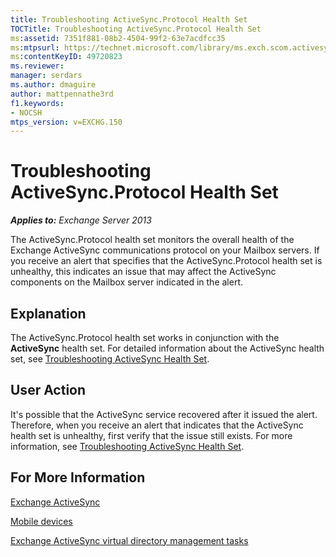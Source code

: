 ```yaml
---
title: Troubleshooting ActiveSync.Protocol Health Set
TOCTitle: Troubleshooting ActiveSync.Protocol Health Set
ms:assetid: 7351f881-08b2-4504-99f2-63e7acdfcc35
ms:mtpsurl: https://technet.microsoft.com/library/ms.exch.scom.activesync.protocol(v=EXCHG.150)
ms:contentKeyID: 49720823
ms.reviewer: 
manager: serdars
ms.author: dmaguire
author: mattpennathe3rd
f1.keywords:
- NOCSH
mtps_version: v=EXCHG.150
---
```


# Troubleshooting ActiveSync.Protocol Health Set

_**Applies to:** Exchange Server 2013_

The ActiveSync.Protocol health set monitors the overall health of the Exchange ActiveSync communications protocol on your Mailbox servers. If you receive an alert that specifies that the ActiveSync.Protocol health set is unhealthy, this indicates an issue that may affect the ActiveSync components on the Mailbox server indicated in the alert.

## Explanation

The ActiveSync.Protocol health set works in conjunction with the **ActiveSync** health set. For detailed information about the ActiveSync health set, see [Troubleshooting ActiveSync Health Set](troubleshooting-activesync-health-set.md).

## User Action

It's possible that the ActiveSync service recovered after it issued the alert. Therefore, when you receive an alert that indicates that the ActiveSync health set is unhealthy, first verify that the issue still exists. For more information, see [Troubleshooting ActiveSync Health Set](troubleshooting-activesync-health-set.md).

## For More Information

[Exchange ActiveSync](https://docs.microsoft.com/exchange/exchange-activesync-exchange-2013-help)

[Mobile devices](https://docs.microsoft.com/exchange/mobile-devices-exchange-2013-help)

[Exchange ActiveSync virtual directory management tasks](https://docs.microsoft.com/exchange/exchange-activesync-virtual-directory-management-tasks-exchange-2013-help)
